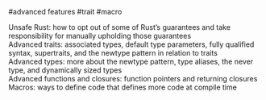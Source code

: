 #advanced features
#trait
#macro



Unsafe Rust: how to opt out of some of Rust’s guarantees and take responsibility for manually upholding those guarantees  
Advanced traits: associated types, default type parameters, fully qualified syntax, supertraits, and the newtype pattern in relation to traits  
Advanced types: more about the newtype pattern, type aliases, the never type, and dynamically sized types  
Advanced functions and closures: function pointers and returning closures  
Macros: ways to define code that defines more code at compile time  
